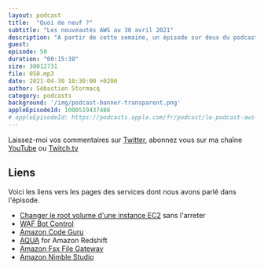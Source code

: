 ```yaml
---
layout: podcast
title:  "Quoi de neuf ?"
subtitle: "Les nouveautés AWS au 30 avril 2021"
description: "A partir de cette semaine, un épisode sur deux du podcast sera consacré à une brève revue des principales nouveautés AWS.  Cette semaine, nous parlons de stockage et analyse de données avec AQUA pour Amazon Redshift, de Amazon Fsx Gateway, du changement de vos volumes EBS root sans arrêter vos instances, du contrôle du traffic en provenance des Bots et d'un nouveau service pour les studio de vidéo : Amazon Nimble Studio"
guest:
episode: 50
duration: "00:15:38"
size: 30012731
file: 050.mp3
date: 2021-04-30 10:30:00 +0200
author: Sébastien Stormacq
category: podcasts
background: '/img/podcast-banner-transparent.png'
appleEpisodeId: 1000519437486
# appleEpisodeId: https://podcasts.apple.com/fr/podcast/le-podcast-aws-en-français/id1452118442
---
```


Laissez-moi vos commentaires sur [Twitter](https://twitter.com/sebsto), abonnez vous sur ma chaîne [YouTube](https://www.youtube.com/sebsto) ou [Twitch.tv](https://www.twitch.tv/sebAWS)

## Liens

Voici les liens vers les pages des services dont nous avons parlé dans l'épisode.

- [Changer le root volume d'une instance EC2](https://docs.aws.amazon.com/AWSEC2/latest/UserGuide/ebs-restoring-volume.html#replace-root) sans l'arreter
- [WAF Bot Control](https://aws.amazon.com/blogs/aws/reduce-unwanted-traffic-on-your-web-site-with-aws-bot-control/)
- [Amazon Code Guru](https://aws.amazon.com/blogs/aws/amazon-codeguru-reviewer-updates-new-pricing-model-and-python-support-in-ga/)
- [AQUA](https://aws.amazon.com/blogs/aws/new-aqua-advanced-query-accelerator-for-amazon-redshift/) for Amazon Redshift
- [Amazon Fsx File Gateway](https://aws.amazon.com/blogs/aws/get-started-using-amazon-fsx-file-gateway-for-fast-cached-access-to-file-server-data-in-the-cloud/)
- [Amazon Nimble Studio](https://aws.amazon.com/blogs/aws/amazon-nimble-studio-build-a-creative-studio-in-the-cloud/)